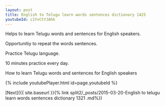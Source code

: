 ```yaml
---
layout: post
title: English to Telugu learn words sentences dictionary 1425 
youtubeId: c1YvCtYJAhk
---
```

 
 
Helps to learn Telugu words and sentences for English speakers.

Opportunitiy to repeat the words sentences. 

Practice Telugu language. 
 
10 minutes practice every day. 
 
How to learn Telugu words and sentences for English speakers 
 
{% include youtubePlayer.html id=page.youtubeId %}
 
 
[Next]({{ site.baseurl }}{% link  split2/_posts/2015-03-20-English to telugu learn words sentences dictionary 1321 .md%})
 
